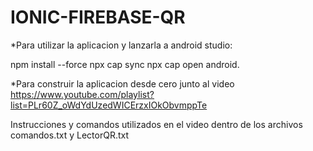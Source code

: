 # IONIC-FIREBASE-QR

*Para utilizar la aplicacion y lanzarla a android studio:


npm install --force
npx cap sync
npx cap open android.


*Para construir la aplicacion desde cero junto al video
https://www.youtube.com/playlist?list=PLr60Z_oWdYdUzedWICErzxIOkObvmppTe

Instrucciones y comandos utilizados en el video dentro de los archivos comandos.txt y LectorQR.txt



